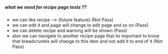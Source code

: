##### what we need for recipe page tests ??

- we can like recipe --> (future feature)     (Not Pass)
- we can edit it and page will change to edit page and so on     (Pass)
- we can delete recipe and warning will be shown       (Pass)
- also we can navigate to another recipe page that its important to know that breadcrumbs will change to this item and not add it to end of it     (Not Pass)